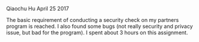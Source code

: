 Qiaochu Hu
April 25 2017

The basic requirement of conducting a security check on my partners program is reached. I also found some bugs (not really security and privacy issue, but bad for the program). 
I spent about 3 hours on this assignment. 